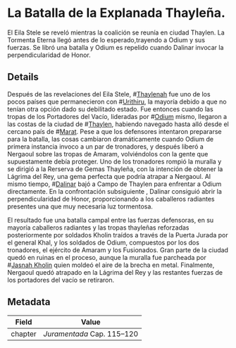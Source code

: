 # La Batalla de la Explanada Thayleña.
El Eila Stele se reveló mientras la coalición se reunía en ciudad Thaylen. La Tormenta Eterna llegó antes de lo esperado,trayendo a Odium y sus fuerzas. Se libró una batalla y Odium es repelido cuando Dalinar invocar la perpendicularidad de Honor. 

## Details
Después de las revelaciones del Eila Stele, #[Thaylenah](locations/thaylenah) fue uno de los pocos países que permanecieron con #[Urithiru](locations/urithiru), la mayoría debido a que no tenían otra opción dado su debilitado estado. Fue entonces cuando las tropas de los Portadores del Vacío, lideradas por #[Odium](characters/odium) mismo, llegaron a las costas de la ciudad de #[Thaylen](locations/thaylen-city), habiendo navegado hasta alló desde el cercano país de #[Marat](locations/marat). Pese a que los defensores intentaron prepararse para la batalla, las cosas cambiaron dramáticamente cuando Odium de primera instancia invoco a un par de tronadores, y después liberó a Nergaoul sobre las tropas de Amaram, volviéndolos con la gente que supuestamente debía proteger. Uno de los tronadores rompió la muralla y se dirigió a la Rerserva de Gemas Thayleña, con la intención de obtener la Lágrima del Rey, una gema perfecta que podría atrapar a Nergaoul. Al mismo tiempo, #[Dalinar](characters/dalinar) bajó a Campo de Thaylen para enfrentar a Odium directamente. En la confrontación subsiguiente , Dalinar consiguió abrir la perpendicularidad de Honor, proporcionando a los caballeros radiantes presentes una que muy necesaria luz tormentosa. 

El resultado fue una batalla campal entre las fuerzas defensoras, en su mayoría caballeros radiantes y las tropas thayleñas reforzadas posteriormente por soldados Kholin traídos a través de la Puerta Jurada por el general Khal, y los soldados de Odium, compuestos por los dos tronadores, el ejército de Amaram y los Fusionados. Gran parte de la ciudad quedó en ruinas en el proceso, aunque la muralla fue parcheada por #[Jasnah Kholin](characters/jasnah) quien moldeó el aire de la brecha en metal. Finalmente, Nergaoul quedó atrapado en la Lágrima del Rey y las restantes fuerzas de los portadores del vacío se retiraron. 

## Metadata
| Field | Value |
| ----- | ----- |
| chapter | *Juramentada* Cap. 115–120 |
